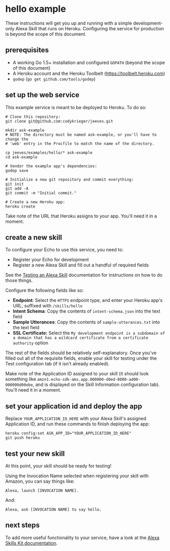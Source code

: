 # hello example

These instructions will get you up and running with a simple development-only
Alexa Skill that runs on Heroku. Configuring the service for production is
beyond the scope of this document.

## prerequisites

- A working Go 1.5+ installation and configured `GOPATH` (beyond the scope of
  this document)
- A Heroku account and the Heroku Toolbelt (https://toolbelt.heroku.com)
- `godep` (`go get github.com/tools/godep`)

## set up the web service

This example service is meant to be deployed to Heroku. To do so:

```shell
# Clone this repository:
git clone git@github.com:codykrieger/jeeves.git

mkdir ask-example
# NOTE: The directory must be named ask-example, or you'll have to change the
# 'web' entry in the Procfile to match the name of the directory.

cp jeeves/examples/hello/* ask-example
cd ask-example

# Vendor the example app's dependencies:
godep save

# Initialize a new git repository and commit everything:
git init
git add -A
git commit -m "Initial commit."

# Create a new Heroku app:
heroku create
```

Take note of the URL that Heroku assigns to your app. You'll need it in a
moment.

## create a new skill

To configure your Echo to use this service, you need to:

- Register your Echo for development
- Register a new Alexa Skill and fill out a handful of required fields

See the [Testing an Alexa Skill][tas-docs] documentation for instructions on how
to do those things.

Configure the following fields like so:

- **Endpoint**: Select the `HTTPS` endpoint type, and enter your Heroku app's
  URL, suffixed with `/skills/hello`
- **Intent Schema**: Copy the contents of `intent-schema.json` into the text
  field
- **Sample Utterances**: Copy the contents of `sample-utterances.txt` into the
  text field
- **SSL Certificate:** Select the `My development endpoint is a subdomain of a
  domain that has a wildcard certificate from a certificate authority` option

The rest of the fields should be relatively self-explanatory. Once you've filled
out all of the requisite fields, enable your skill for testing under the Test
configuration tab (if it isn't already enabled).

Make note of the Application ID assigned to your skill (it should look something
like `amzn1.echo-sdk-ams.app.000000-d0ed-0000-ad00-000000d00ebe`, and is
displayed on the Skill Information configuration tab). You'll need it in a
moment.

## set your application id and deploy the app

Replace `YOUR_APPLICATION_ID_HERE` with your Alexa Skill's assigned Application
ID, and run these commands to finish deploying the app:

```shell
heroku config:set ASK_APP_ID="YOUR_APPLICATION_ID_HERE"
git push heroku
```

## test your new skill

At this point, your skill should be ready for testing!

Using the Invocation Name selected when registering your skill with Amazon, you
can say things like:

```
Alexa, launch [INVOCATION NAME].
```

And:

```
Alexa, ask [INVOCATION NAME] to say hello.
```

## next steps

To add more useful functionality to your service, have a look at the
[Alexa Skills Kit documentation][ask-docs].

[tas-docs]: https://developer.amazon.com/public/solutions/alexa/alexa-skills-kit/docs/testing-an-alexa-skill
[ask-docs]: https://developer.amazon.com/public/solutions/alexa/alexa-skills-kit
